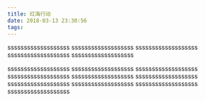 ```yaml
---
title: 红海行动
date: 2018-03-13 23:30:56
tags:
---
```


sssssssssssssssssss
sssssssssssssssssss
sssssssssssssssssss
sssssssssssssssssss
sssssssssssssssssss

<!-- more -->

sssssssssssssssssss
sssssssssssssssssss
sssssssssssssssssss
sssssssssssssssssss
sssssssssssssssssss
sssssssssssssssssss
sssssssssssssssssss
sssssssssssssssssss
sssssssssssssssssss
sssssssssssssssssss
